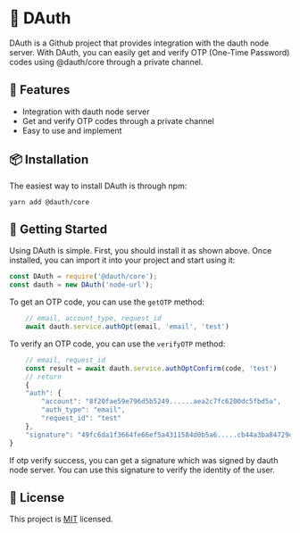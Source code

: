 # 🚀 DAuth

DAuth is a Github project that provides integration with the dauth node server. With DAuth, you can easily get and verify OTP (One-Time Password) codes using @dauth/core through a private channel.

## 🎉 Features

- Integration with dauth node server
- Get and verify OTP codes through a private channel
- Easy to use and implement

## 📦 Installation

The easiest way to install DAuth is through npm:

```shell
yarn add @dauth/core
```

## 🚀 Getting Started

Using DAuth is simple. First, you should install it as shown above. Once installed, you can import it into your project and start using it:

```javascript
const DAuth = require('@dauth/core');
const dauth = new DAuth('node-url');
```

To get an OTP code, you can use the `getOTP` method:

```javascript
    // email, account_type, request_id
    await dauth.service.authOpt(email, 'email', 'test')
```
To verify an OTP code, you can use the `verifyOTP` method:

```javascript
    // email, request_id
    const result = await dauth.service.authOptConfirm(code, 'test')
    // return 
    {
    "auth": {
        "account": "8f20fae59e796d5b5249......aea2c7fc6200dc5fbd5a",
        "auth_type": "email",
        "request_id": "test"
    },
    "signature": "49fc6da1f3664fe66ef5a4311584d0b5a6.....cb44a3ba84729dd2c08ac05edd01dc41501d5d1a96631c"
}
```

If otp verify success, you can get a signature which was signed by dauth node server. You can use this signature to verify the identity of the user. 


## 📝 License

This project is [MIT](https://github.com/daferent-ltd/dauth/blob/master/LICENSE) licensed.
